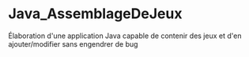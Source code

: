 # Java_AssemblageDeJeux
Élaboration d'une application Java capable de contenir des jeux et d'en ajouter/modifier sans engendrer de bug 
